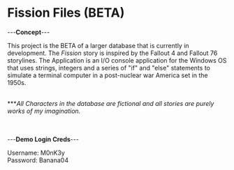 # Fission Files (BETA)

---<strong>Concept</strong>---

This project is the BETA of a larger database that is currently in development. The <em>Fission</em> story is inspired by the Fallout 4 and Fallout 76 storylines.
The Application is an I/O console application for the Windows OS that uses strings, integers and a series of "if" and "else" statements to simulate a terminal computer in a post-nuclear war America set in the 1950s.</br></br>

***<em>All Characters in the database are fictional and all stories are purely works of my imagination.</em></br></br></br>



---<strong>Demo Login Creds</strong>---

Username: M0nK3y </br>
Password: Banana04
